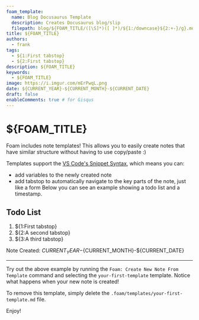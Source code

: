 ```yaml
---
foam_template:
  name: Blog Docusaurus Template
  description: Creates Docusaurus blog/slip
  filepath: blog/${FOAM_TITLE/([\S]*)([ ]*)/${1:/downcase}${2:+-}/g}.md
title: ${FOAM_TITLE}
authors:
  - frank
tags:
  - ${1:First tabstop}
  - ${2:First tabstop}
description: ${FOAM_TITLE}
keywords:
  - ${FOAM_TITLE}
image: https://i.imgur.com/mErPwqL.png
date: ${CURRENT_YEAR}-${CURRENT_MONTH}-${CURRENT_DATE}
draft: false
enableComments: true # for Gisqus
---
```


# ${FOAM_TITLE}

Foam includes note templates!
This allows you to easily create notes that have similar structure without having to use copy/paste :)

Templates support the [VS Code's Snippet Syntax](https://code.visualstudio.com/docs/editor/userdefinedsnippets#_snippet-syntax), which means you can:

- add variables to the newly created note
- add tabstop to automatically navigate to the key parts of the note, just like a form
Below you can see an example showing a todo list and a timestamp.

## Todo List

1. ${1:First tabstop}
2. ${2:A second tabstop}
3. ${3:A third tabstop}

Note Created: ${CURRENT_YEAR}-${CURRENT_MONTH}-${CURRENT_DATE}

---

Try out the above example by running the `Foam: Create New Note From Template` command and selecting the `your-first-template` template. Notice what happens when your new note is created!

To remove this template, simply delete the `.foam/templates/your-first-template.md` file.

Enjoy!

